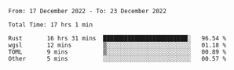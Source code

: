 <!--START_SECTION:waka-->

```text
From: 17 December 2022 - To: 23 December 2022

Total Time: 17 hrs 1 min

Rust       16 hrs 31 mins  ████████████████████████░   96.54 %
wgsl       12 mins         ▒░░░░░░░░░░░░░░░░░░░░░░░░   01.18 %
TOML       9 mins          ▒░░░░░░░░░░░░░░░░░░░░░░░░   00.89 %
Other      5 mins          ░░░░░░░░░░░░░░░░░░░░░░░░░   00.57 %
```

<!--END_SECTION:waka-->
